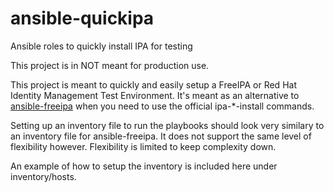 # ansible-quickipa
Ansible roles to quickly install IPA for testing

This project is in NOT meant for production use.

This project is meant to quickly and easily setup a FreeIPA or
Red Hat Identity Management Test Environment.  It's meant as an
alternative to [ansible-freeipa](https://github.com/freeipa/ansible-freeipa)
when you need to use the official ipa-\*-install commands.

Setting up an inventory file to run the playbooks should look
very similary to an inventory file for ansible-freeipa.  It does
not support the same level of flexibility however.  Flexibility 
is limited to keep complexity down.

An example of how to setup the inventory is included here under
inventory/hosts.
